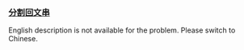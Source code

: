### [分割回文串](https://leetcode.com/problems/M99OJA)

<p>English description is not available for the problem. Please switch to Chinese.</p>
